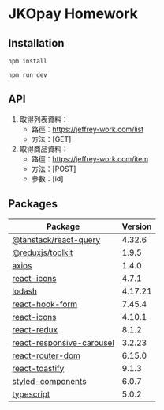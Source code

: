 # JKOpay Homework

## Installation

```
npm install

npm run dev
```

## API

1. 取得列表資料：
    - 路徑：https://jeffrey-work.com/list
    - 方法：[GET]
2. 取得商品資料：
    - 路徑：https://jeffrey-work.com/item
    - 方法：[POST]
    - 參數：[id]

## Packages

| Package                                                                                    | Version |
| ------------------------------------------------------------------------------------------ | :------ |
| [@tanstack/react-query](https://www.npmjs.com/package/@tanstack/react-query)               | 4.32.6  |
| [@reduxjs/toolkit](https://www.npmjs.com/package/@reduxjs/toolkit)                         | 1.9.5   |
| [axios](https://www.npmjs.com/package/axios)                                               | 1.4.0   |
| [react-icons](https://react-icons.github.io/react-icons/search?q=bell)                     | 4.7.1   |
| [lodash](https://www.npmjs.com/package/lodash)                                             | 4.17.21 |
| [react-hook-form](https://www.npmjs.com/package/react-hook-form)                           | 7.45.4  |
| [react-icons](https://www.npmjs.com/package/react-icons)                                   | 4.10.1  |
| [react-redux](https://www.npmjs.com/package/react-redux)                                   | 8.1.2   |
| [react-responsive-carousel](https://www.npmjs.com/package/react-responsive-carousel)       | 3.2.23  |
| [react-router-dom](https://www.npmjs.com/package/react-router-dom)                         | 6.15.0  |
| [react-toastify](https://www.npmjs.com/package/react-toastify)                             | 9.1.3   |
| [styled-components](https://www.npmjs.com/package/styled-components)                       | 6.0.7   |
| [typescript](https://www.npmjs.com/package/typescript)                                     | 5.0.2   |